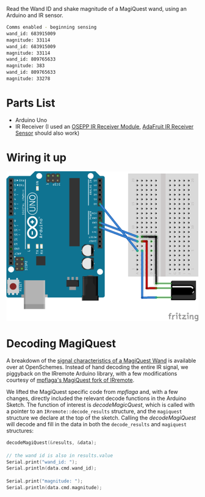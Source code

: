 Read the Wand ID and shake magnitude of a MagiQuest wand, using an Arduino and IR sensor.

```sh
Comms enabled - beginning sensing
wand_id: 683915009
magnitude: 33114
wand_id: 683915009
magnitude: 33114
wand_id: 809765633
magnitude: 383
wand_id: 809765633
magnitude: 33278
```

# Parts List

 * Arduino Uno
 * IR Receiver (I used an [OSEPP IR Receiver Module](https://www.osepp.com/electronic-modules/sensor-modules/66-ir-receiver-module), [AdaFruit IR Receiver Sensor](https://www.adafruit.com/products/157) should also work)
 
# Wiring it up

![Wiring Diagram](images/basic_ir_receiver_bb.png)

# Decoding MagiQuest

A breakdown of the [signal characteristics of a MagiQuest Wand](http://openschemes.com/2013/03/13/mq-widget-part-iii/) is available over at OpenSchemes. Instead of hand decoding the entire IR signal, we piggyback on the IRremote Arduino library, with a few modifications courtesy of [mpflaga's MagiQuest fork of IRremote](https://github.com/mpflaga/Arduino-IRremote).

We lifted the MagiQuest specific code from *mpflaga* and, with a few changes, directly included the relevant decode functions
in the Arduino Sketch. The function of interest is *decodeMagicQuest*, which is called with a pointer to an `IRremote::decode_results` structure,
and the `magiquest` structure we declare at the top of the sketch. Calling the *decodeMagiQuest* will decode and fill in the
data in both the `decode_results` and `magiquest` structures:

```c
decodeMagiQuest(&results, &data);

// the wand id is also in results.value
Serial.print("wand_id: ");
Serial.println(data.cmd.wand_id);

Serial.print("magnitude: ");
Serial.println(data.cmd.magnitude);
```